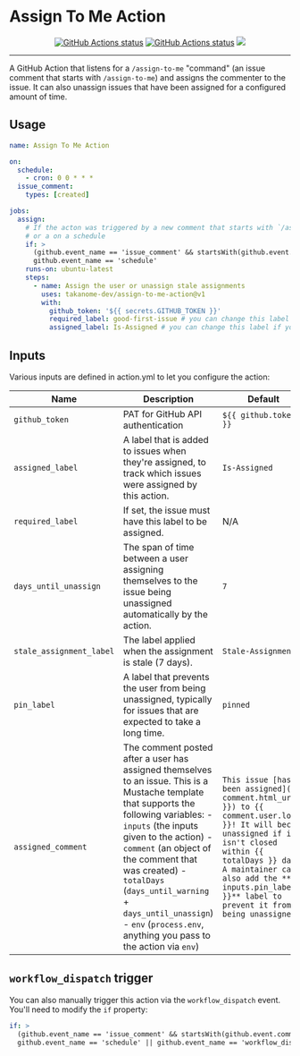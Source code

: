 # Assign To Me Action

<p align="center"><a href="https://github.com/TAKANOME-DEV/assign-to-me-action"><img alt="GitHub Actions status" src="https://github.com/TAKANOME-DEV/assign-to-me-action/actions/workflows/ci.yml/badge.svg"></a> <a href="https://github.com/TAKANOME-DEV/assign-to-me-action"><img alt="GitHub Actions status" src="https://github.com/TAKANOME-DEV/assign-to-me-action/actions/workflows/codeql-analysis.yml/badge.svg"></a> <a href="https://codecov.io/gh/TAKANOME-DEV/assign-to-me-action"><img src="https://codecov.io/gh/TAKANOME-DEV/assign-to-me-action/branch/master/graph/badge.svg?token=MX3SB0GFB3" /></a></p>

---

A GitHub Action that listens for a `/assign-to-me` "command" (an issue comment that starts with `/assign-to-me`) and assigns the commenter to the issue. It can also unassign issues that have been assigned for a configured amount of time.

## Usage

```yaml
name: Assign To Me Action

on:
  schedule:
    - cron: 0 0 * * *
  issue_comment:
    types: [created]

jobs:
  assign:
    # If the acton was triggered by a new comment that starts with `/assign-to-me`
    # or a on a schedule
    if: >
      (github.event_name == 'issue_comment' && startsWith(github.event.comment.body, '/assign-to-me')) ||
      github.event_name == 'schedule'
    runs-on: ubuntu-latest
    steps:
      - name: Assign the user or unassign stale assignments
        uses: takanome-dev/assign-to-me-action@v1
        with:
          github_token: '${{ secrets.GITHUB_TOKEN }}'
          required_label: good-first-issue # you can change this label if you wish
          assigned_label: Is-Assigned # you can change this label if you wish
```

## Inputs

Various inputs are defined in action.yml to let you configure the action:

| Name                     | Description                                                                                                                                                                                                                                                                                                                                                                 | Default                                                                                                                                                                                                                                                             |
| ------------------------ | --------------------------------------------------------------------------------------------------------------------------------------------------------------------------------------------------------------------------------------------------------------------------------------------------------------------------------------------------------------------------- | ------------------------------------------------------------------------------------------------------------------------------------------------------------------------------------------------------------------------------------------------------------------- |
| `github_token`           | PAT for GitHub API authentication                                                                                                                                                                                                                                                                                                                                           | `${{ github.token }}`                                                                                                                                                                                                                                               |
| `assigned_label`         | A label that is added to issues when they're assigned, to track which issues were assigned by this action.                                                                                                                                                                                                                                                                  | `Is-Assigned`                                                                                                                                                                                                                                                       |
| `required_label`         | If set, the issue must have this label to be assigned.                                                                                                                                                                                                                                                                                                                      | N/A                                                                                                                                                                                                                                                                 |
| `days_until_unassign`    | The span of time between a user assigning themselves to the issue being unassigned automatically by the action.                                                                                                                                                                                                                                                             | `7`                                                                                                                                                                                                                                                                 |
| `stale_assignment_label` | The label applied when the assignment is stale (7 days).                                                                                                                                                                                                                                                                                                                    | `Stale-Assignment`                                                                                                                                                                                                                                                  |
| `pin_label`              | A label that prevents the user from being unassigned, typically for issues that are expected to take a long time.                                                                                                                                                                                                                                                           | `pinned`                                                                                                                                                                                                                                                            |
| `assigned_comment`       | The comment posted after a user has assigned themselves to an issue. This is a Mustache template that supports the following variables: - `inputs` (the inputs given to the action) - `comment` (an object of the comment that was created) - `totalDays` (`days_until_warning` + `days_until_unassign`) - `env` (`process.env`, anything you pass to the action via `env`) | `This issue [has been assigned]({{ comment.html_url }}) to {{ comment.user.login }}! It will become unassigned if it isn't closed within {{ totalDays }} days. A maintainer can also add the **{{ inputs.pin_label }}** label to prevent it from being unassigned.` |

## `workflow_dispatch` trigger

You can also manually trigger this action via the `workflow_dispatch` event. You'll need to modify the `if` property:

```yaml
if: >
  (github.event_name == 'issue_comment' && startsWith(github.event.comment.body, '/assign')) ||
  github.event_name == 'schedule' || github.event_name == 'workflow_dispatch'
```
